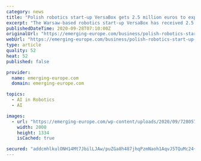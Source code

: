 ```yaml
---
category: news
title: "Polish robotics start-up VersaBox gets 2.5 million euros to expand globally"
excerpt: "The Warsaw-based robotics start-up VersaBox has received 2.5 million euros in investment from Fidiasz EVC, SpeedUp Energy Innovation, Movens Capital, and RST Ventures for Earth. VersaBox is looking to expand internationally and create a partnership network in several European Union countries."
publishedDateTime: 2020-09-28T07:10:00Z
originalUrl: "https://emerging-europe.com/business/polish-robotics-start-up-versabox-gets-2-5-million-euros-to-expand-globally/"
webUrl: "https://emerging-europe.com/business/polish-robotics-start-up-versabox-gets-2-5-million-euros-to-expand-globally/"
type: article
quality: 52
heat: 52
published: false

provider:
  name: emerging-europe.com
  domain: emerging-europe.com

topics:
  - AI in Robotics
  - AI

images:
  - url: "https://emerging-europe.com/wp-content/uploads/2020/09/72805775_2547188318699408_2853779921631707136_o.jpg"
    width: 2000
    height: 1334
    isCached: true

secured: "addcmhlkulONH14Mt7JbilLJAw/puZGa8h487jhqPzmNaoh1AqvJ5TQuMc24+bAtzVrTdI87nT7dCMFY46aZaxzOV4bsVtkjiWArGgKn/f64U6ep/Wcdp3hcTag995/t95pAB4caul8u8qbwYxxJ+V4SHWNVS9jS/887A/QVsaSsJIpskGPkPr0uigbslIZ7UaVlAHciNhkxHrrbkb3IxE9VaZpyQzn1gZPnlK7XeTcQy0i0tsqKSEIK4Xw4/pa+xmJ3vkAGDPygwqNlfiQGEnjcqCh+81gbxdJQ3KSRi7Tf+o++8uJ/1uxxhb7r8tctIVgru5QsLtvI3fxUkVugAz9IwLBQZBQSmawqxbuDscE=;2bH/l8iLb/rDfMLZsQygKg=="
---
```


